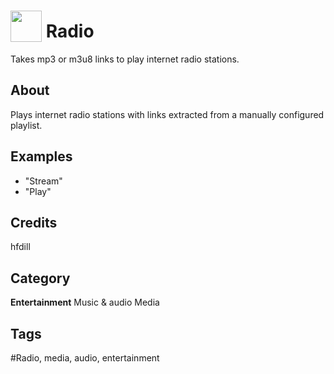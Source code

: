 # <img src="https://raw.githack.com/FortAwesome/Font-Awesome/master/svgs/solid/dot-circle.svg" card_color="#40DBB0" width="50" height="50" style="vertical-align:bottom"/> Radio
Takes mp3 or m3u8 links to play internet radio stations.

## About
Plays internet radio stations with links extracted from a manually configured playlist.

## Examples
* "Stream"
* "Play"

## Credits
hfdill

## Category
**Entertainment**
Music & audio
Media

## Tags
#Radio, media, audio, entertainment

